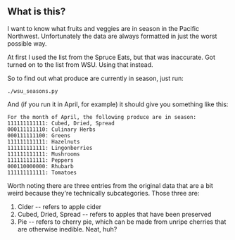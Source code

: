
## What is this?

I want to know what fruits and veggies are in season in the Pacific Northwest.
Unfortunately the data are always formatted in just the worst possible way.

At first I used the list from the Spruce Eats, but that was inaccurate.
Got turned on to the list from WSU. Using that instead.

So to find out what produce are currently in season, just run:

```
./wsu_seasons.py
```

And (if you run it in April, for example) it should give you something like this:

```
For the month of April, the following produce are in season:
111111111111: Cubed, Dried, Spread
000111111110: Culinary Herbs
000111111100: Greens
111111111111: Hazelnuts
111111111111: Lingonberries
111111111111: Mushrooms
111111111111: Peppers
000110000000: Rhubarb
111111111111: Tomatoes
```

Worth noting there are three entries from the original data that are a bit weird because they're technically subcategories.
Those three are:

1. Cider -- refers to apple cider
2. Cubed, Dried, Spread -- refers to apples that have been preserved
3. Pie -- refers to cherry pie, which can be made from unripe cherries that are otherwise inedible. Neat, huh?

